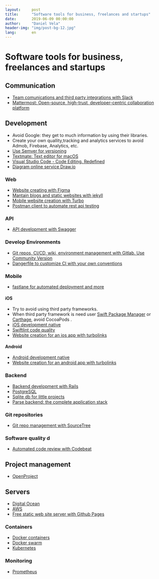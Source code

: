 ```yaml
---
layout:     post
title:      "Software tools for business, freelances and startups"
date:       2019-06-09 00:00:00
author:     "Daniel Vela"
header-img: "img/post-bg-12.jpg"
lang:       en
---
```


# Software tools for business, freelances and startups

## Communication

- [Team comunications and third party integrations with Slack](https://slack.com)
- [Mattermost: Open-source, high-trust, developer-centric collaboration platform](https://mattermost.com)

## Development

- Avoid Google: they get to much information by using their libraries.
- Create your own quallity,tracking and analytics services to avoid Admob, Firebase, Analytics, etc.
- [Use Semver for versioning](https://semver.org)
- [Textmate: Text editor for macOS](https://macromates.com)
- [Visual Studio Code - Code Editing. Redefined](https://code.visualstudio.com)
- [Diagram online service Draw.io](https://www.draw.io)

### Web

- [Website creating with Figma](https://www.figma.com)
- [Mantain blogs and static websites with jekyll](https://jekyllrb.com)
- [Mobile website creation with Turbo](https://github.com/hotwired/turbo)
- [Postman client to automate rest api testing](https://www.getpostman.com)

### API

- [API development with Swagger](https://swagger.io)

### Develop Environments

- [Git repos, CI/CD, wiki, environment management with Gitlab. Use Community Version](https://about.gitlab.com)
- [Dangerfile to customize CI with your own conventions](https://danger.systems) 

### Mobile

- [fastlane for automated deployment and more](https://fastlane.tools/)

#### iOS

- Try to avoid using third party frameworks.
- When third party framework is need user [Swift Package Manager](https://swift.org/package-manager/) or [Carthage](https://github.com/Carthage/Carthage), avoid CocoaPods .
- [iOS development native](https://developer.apple.com)
- [Swiftlint code quality](https://github.com/realm/SwiftLint)
- [Website creation for an ios app with turbolinks](https://github.com/turbolinks/turbolinks-ios)

#### Android

- [Android development native](https://developer.android.com)
- [Website creation for an android app with turbolinks](https://github.com/turbolinks/turbolinks-android)

### Backend

- [Backend development with Rails](https://rubyonrails.org)
- [PostgreSQL](https://www.postgresql.org)
- [Sqlite db for little projects](https://sqlite.org)
- [Parse backend: the complete application stack](https://parseplatform.org)

### Git repositories

- [Git repo management with SourceTree](https://www.sourcetreeapp.com)

### Software quality d

- [Automated code review with Codebeat](https://codebeat.co)

## Project management

- [OpenProject](https://www.openproject.org)

## Servers

- [Digital Ocean](https://www.digitalocean.com)
- [AWS](https://aws.amazon.com)
- [Free static web site server with Github Pages](https://pages.github.com)

### Containers

- [Docker containers](https://www.docker.com/resources/what-container)
- [Docker swarm](https://docs.docker.com/engine/swarm/)
- [Kubernetes](https://kubernetes.io)

### Monitoring

- [Prometheus](https://prometheus.io)
